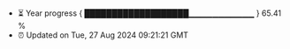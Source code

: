 - ⏳ Year progress { ███████████████████▁▁▁▁▁▁▁▁▁▁▁ } 65.41 %
- ⏰ Updated on Tue, 27 Aug 2024 09:21:21 GMT

